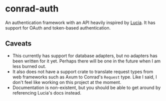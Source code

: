 # conrad-auth

An authentication framework with an API heavily inspired by [Lucia](https://lucia-auth.com/?). It has support for OAuth and token-based authentication.

## Caveats
- This currently has support for database adapters, but no adapters has been written for it yet. Perhaps there will be one in the future when I am less burned out.
- It also does not have a support crate to translate request types from web frameworks such as Axum to Conrad's `Request` type. Like I said, I don't feel like working on this project at the moment.
- Documentation is non-existent, but you should be able to get around by referencing Lucia's docs instead.
